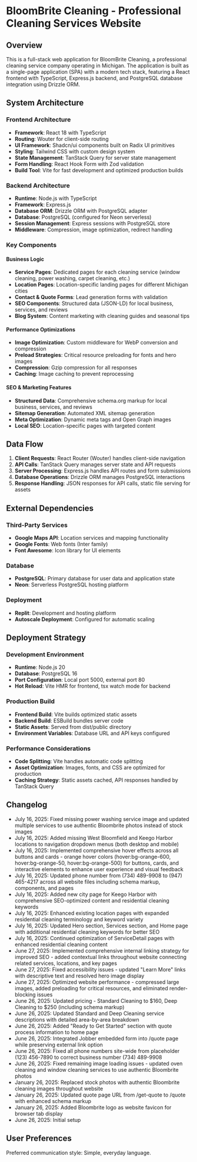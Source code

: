 # BloomBrite Cleaning - Professional Cleaning Services Website

## Overview

This is a full-stack web application for BloomBrite Cleaning, a professional cleaning service company operating in Michigan. The application is built as a single-page application (SPA) with a modern tech stack, featuring a React frontend with TypeScript, Express.js backend, and PostgreSQL database integration using Drizzle ORM.

## System Architecture

### Frontend Architecture
- **Framework**: React 18 with TypeScript
- **Routing**: Wouter for client-side routing
- **UI Framework**: Shadcn/ui components built on Radix UI primitives
- **Styling**: Tailwind CSS with custom design system
- **State Management**: TanStack Query for server state management
- **Form Handling**: React Hook Form with Zod validation
- **Build Tool**: Vite for fast development and optimized production builds

### Backend Architecture
- **Runtime**: Node.js with TypeScript
- **Framework**: Express.js
- **Database ORM**: Drizzle ORM with PostgreSQL adapter
- **Database**: PostgreSQL (configured for Neon serverless)
- **Session Management**: Express sessions with PostgreSQL store
- **Middleware**: Compression, image optimization, redirect handling

### Key Components

#### Business Logic
- **Service Pages**: Dedicated pages for each cleaning service (window cleaning, power washing, carpet cleaning, etc.)
- **Location Pages**: Location-specific landing pages for different Michigan cities
- **Contact & Quote Forms**: Lead generation forms with validation
- **SEO Components**: Structured data (JSON-LD) for local business, services, and reviews
- **Blog System**: Content marketing with cleaning guides and seasonal tips

#### Performance Optimizations
- **Image Optimization**: Custom middleware for WebP conversion and compression
- **Preload Strategies**: Critical resource preloading for fonts and hero images
- **Compression**: Gzip compression for all responses
- **Caching**: Image caching to prevent reprocessing

#### SEO & Marketing Features
- **Structured Data**: Comprehensive schema.org markup for local business, services, and reviews
- **Sitemap Generation**: Automated XML sitemap generation
- **Meta Optimization**: Dynamic meta tags and Open Graph images
- **Local SEO**: Location-specific pages with targeted content

## Data Flow

1. **Client Requests**: React Router (Wouter) handles client-side navigation
2. **API Calls**: TanStack Query manages server state and API requests
3. **Server Processing**: Express.js handles API routes and form submissions
4. **Database Operations**: Drizzle ORM manages PostgreSQL interactions
5. **Response Handling**: JSON responses for API calls, static file serving for assets

## External Dependencies

### Third-Party Services
- **Google Maps API**: Location services and mapping functionality
- **Google Fonts**: Web fonts (Inter family)
- **Font Awesome**: Icon library for UI elements

### Database
- **PostgreSQL**: Primary database for user data and application state
- **Neon**: Serverless PostgreSQL hosting platform

### Deployment
- **Replit**: Development and hosting platform
- **Autoscale Deployment**: Configured for automatic scaling

## Deployment Strategy

### Development Environment
- **Runtime**: Node.js 20
- **Database**: PostgreSQL 16
- **Port Configuration**: Local port 5000, external port 80
- **Hot Reload**: Vite HMR for frontend, tsx watch mode for backend

### Production Build
- **Frontend Build**: Vite builds optimized static assets
- **Backend Build**: ESBuild bundles server code
- **Static Assets**: Served from dist/public directory
- **Environment Variables**: Database URL and API keys configured

### Performance Considerations
- **Code Splitting**: Vite handles automatic code splitting
- **Asset Optimization**: Images, fonts, and CSS are optimized for production
- **Caching Strategy**: Static assets cached, API responses handled by TanStack Query

## Changelog

- July 16, 2025: Fixed missing power washing service image and updated multiple services to use authentic Bloombrite photos instead of stock images
- July 16, 2025: Added missing West Bloomfield and Keego Harbor locations to navigation dropdown menus (both desktop and mobile)
- July 16, 2025: Implemented comprehensive hover effects across all buttons and cards - orange hover colors (hover:bg-orange-600, hover:bg-orange-50, hover:bg-orange-500) for buttons, cards, and interactive elements to enhance user experience and visual feedback
- July 16, 2025: Updated phone number from (734) 489-9908 to (947) 465-4217 across all website files including schema markup, components, and pages
- July 16, 2025: Added new city page for Keego Harbor with comprehensive SEO-optimized content and residential cleaning keywords
- July 16, 2025: Enhanced existing location pages with expanded residential cleaning terminology and keyword variety
- July 16, 2025: Updated Hero section, Services section, and Home page with additional residential cleaning keywords for better SEO
- July 16, 2025: Continued optimization of ServiceDetail pages with enhanced residential cleaning content
- June 27, 2025: Implemented comprehensive internal linking strategy for improved SEO - added contextual links throughout website connecting related services, locations, and key pages
- June 27, 2025: Fixed accessibility issues - updated "Learn More" links with descriptive text and resolved hero image display
- June 27, 2025: Optimized website performance - compressed large images, added preloading for critical resources, and eliminated render-blocking issues
- June 26, 2025: Updated pricing - Standard Cleaning to $160, Deep Cleaning to $250 (including schema markup)
- June 26, 2025: Updated Standard and Deep Cleaning service descriptions with detailed area-by-area breakdown
- June 26, 2025: Added "Ready to Get Started" section with quote process information to home page
- June 26, 2025: Integrated Jobber embedded form into /quote page while preserving external link option
- June 26, 2025: Fixed all phone numbers site-wide from placeholder (123) 456-7890 to correct business number (734) 489-9908
- June 26, 2025: Fixed remaining image loading issues - updated oven cleaning and window cleaning services to use authentic Bloombrite photos
- January 26, 2025: Replaced stock photos with authentic Bloombrite cleaning images throughout website
- January 26, 2025: Updated quote page URL from /get-quote to /quote with enhanced schema markup
- January 26, 2025: Added Bloombrite logo as website favicon for browser tab display
- June 26, 2025: Initial setup

## User Preferences

Preferred communication style: Simple, everyday language.